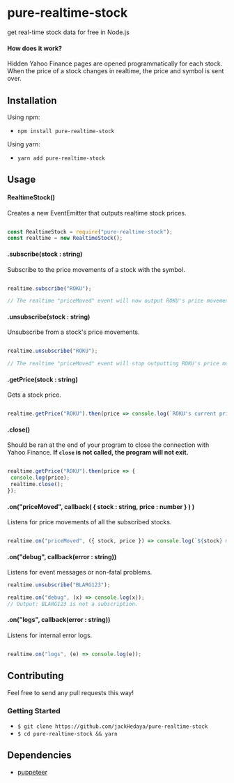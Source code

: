 # pure-realtime-stock
get real-time stock data for free in Node.js

#### How does it work?
Hidden Yahoo Finance pages are opened programmatically for each stock. When the price of a stock changes in realtime, the price and symbol is sent over.

## Installation

Using npm:
+ `npm install pure-realtime-stock`

Using yarn:
+ `yarn add pure-realtime-stock`

## Usage

#### RealtimeStock()
Creates a new EventEmitter that outputs realtime stock prices.
```js

const RealtimeStock = require("pure-realtime-stock");
const realtime = new RealtimeStock();
```

#### .subscribe(stock : string)
Subscribe to the price movements of a stock with the symbol.
```js

realtime.subscribe("ROKU");

// The realtime "priceMoved" event will now output ROKU's price movements.
```

#### .unsubscribe(stock : string)
Unsubscribe from a stock's price movements.
```js

realtime.unsubscribe("ROKU");

// The realtime "priceMoved" event will stop outputting ROKU's price movements.
```

#### .getPrice(stock : string)
Gets a stock price.
```js

realtime.getPrice("ROKU").then(price => console.log(`ROKU's current price is ${price}.`));
```

#### .close()
Should be ran at the end of your program to close the connection with Yahoo Finance. **If `close` is not called, the program will not exit.**
```js

realtime.getPrice("ROKU").then(price => {
 console.log(price);
 realtime.close();
});
```

#### .on("priceMoved", callback( { stock : string, price : number } ) )
Listens for price movements of all the subscribed stocks.
```js

realtime.on("priceMoved", ({ stock, price }) => console.log(`${stock} moved... new price is ${price}`);
```

#### .on("debug", callback(error : string))
Listens for event messages or non-fatal problems.
 ```js
 realtime.unsubscribe("BLARG123");
 
 realtime.on("debug", (x) => console.log(x));
 // Output: BLARG123 is not a subscription.
 ````
 
#### .on("logs", callback(error : string))
Listens for internal error logs.
 ```js
 
 realtime.on("logs", (e) => console.log(e));
 ````

## Contributing
Feel free to send any pull requests this way!

### Getting Started

+ `$ git clone https://github.com/jackHedaya/pure-realtime-stock`
+ `$ cd pure-realtime-stock && yarn`

## Dependencies

+ <a href="https://github.com/GoogleChrome/puppeteer">puppeteer</a>
